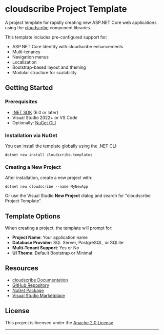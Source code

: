 # cloudscribe Project Template

A project template for rapidly creating new ASP.NET Core web applications using the [cloudscribe](https://www.cloudscribe.com) component libraries.

This template includes pre-configured support for:

- ASP.NET Core Identity with cloudscribe enhancements  
- Multi-tenancy  
- Navigation menus  
- Localization  
- Bootstrap-based layout and theming  
- Modular structure for scalability  

## Getting Started

### Prerequisites

- [.NET SDK](https://dotnet.microsoft.com/download) (6.0 or later)  
- Visual Studio 2022+ or VS Code  
- Optionally: [NuGet CLI](https://www.nuget.org/downloads)  

### Installation via NuGet

You can install the template globally using the .NET CLI:

```
dotnet new install cloudscribe.templates
```

### Creating a New Project

After installation, create a new project with:

```
dotnet new cloudscribe --name MyNewApp
```

Or use the Visual Studio **New Project** dialog and search for "cloudscribe Project Template".

## Template Options

When creating a project, the template will prompt for:

- **Project Name**: Your application name  
- **Database Provider**: SQL Server, PostgreSQL, or SQLite  
- **Multi-Tenant Support**: Yes or No  
- **UI Theme**: Default Bootstrap or Minimal  

## Resources

- [cloudscribe Documentation](https://www.cloudscribe.com)  
- [GitHub Repository](https://github.com/cloudscribe/cloudscribe.templates)  
- [NuGet Package](https://www.nuget.org/packages/cloudscribe.templates)  
- [Visual Studio Marketplace](https://marketplace.visualstudio.com/items?itemName=joeaudette.cloudscribeProjectTemplate)  

## License

This project is licensed under the [Apache 2.0 License](https://opensource.org/licenses/Apache-2.0).

---
